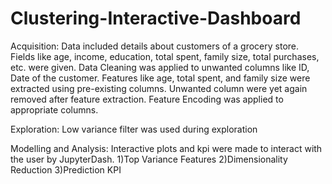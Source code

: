 # Clustering-Interactive-Dashboard
Acquisition: Data included details about customers of a grocery store. Fields like age, income, education, total spent, family size, total purchases, etc. were given.
Data Cleaning was applied to unwanted columns like ID, Date of the customer. Features like age, total spent, and family size were extracted using pre-existing columns.
Unwanted column were yet again removed after feature extraction. Feature Encoding was applied to appropriate columns.

Exploration: Low variance filter was used during exploration

Modelling and Analysis:
Interactive plots and kpi were made to interact with the user by JupyterDash.
  1)Top Variance Features
  2)Dimensionality Reduction
  3)Prediction KPI
